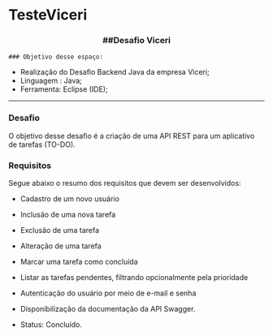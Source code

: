 # TesteViceri

<div align = "center">
<h3><b>##Desafio Viceri</b></h3></div>

    ### Objetivo desse espaço:

* Realização do Desafio Backend Java da empresa Viceri;
* Linguagem : Java;
* Ferramenta: Eclipse (IDE);

<hr>

### Desafio
O objetivo desse desafio é a criação de uma API REST para um aplicativo de tarefas (TO-DO).

### Requisitos
Segue abaixo o resumo dos requisitos que devem ser desenvolvidos:
* Cadastro de um novo usuário
* Inclusão de uma nova tarefa
* Exclusão de uma tarefa
* Alteração de uma tarefa
* Marcar uma tarefa como concluída
* Listar as tarefas pendentes, filtrando opcionalmente pela prioridade
* Autenticação do usuário por meio de e-mail e senha
* Disponibilização da documentação da API Swagger. 


* Status: Concluído.

##
